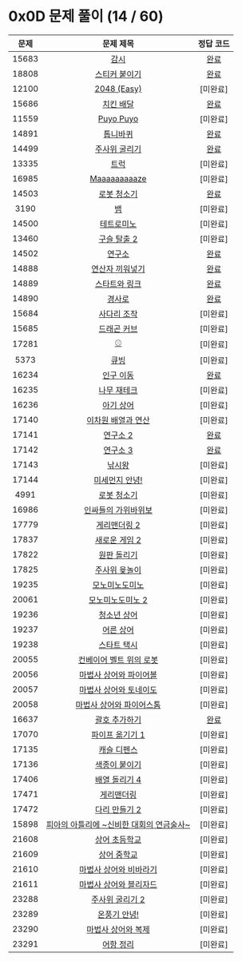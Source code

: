# 0x0D 문제 풀이 (14 / 60)

| 문제 | 문제 제목 | 정답 코드 |
| :--: | :--: | :--: |
| 15683 | [감시](https://www.acmicpc.net/problem/15683) | [완료](./solutions/15683.cpp) |
| 18808 | [스티커 붙이기](https://www.acmicpc.net/problem/18808) | [완료](./solutions/18808.cpp) |
| 12100 | [2048 (Easy)](https://www.acmicpc.net/problem/12100) | [미완료] |
| 15686 | [치킨 배달](https://www.acmicpc.net/problem/15686) | [완료](./solutions/15686.cpp) |
| 11559 | [Puyo Puyo](https://www.acmicpc.net/problem/11559) | [미완료] |
| 14891 | [톱니바퀴](https://www.acmicpc.net/problem/14891) | [완료](./solutions/14891.cpp) |
| 14499 | [주사위 굴리기](https://www.acmicpc.net/problem/14499) | [완료](./solutions/14499.cpp) |
| 13335 | [트럭](https://www.acmicpc.net/problem/13335) | [미완료] |
| 16985 | [Maaaaaaaaaze](https://www.acmicpc.net/problem/16985) | [미완료] |
| 14503 | [로봇 청소기](https://www.acmicpc.net/problem/14503) | [완료](./solutions/14503.cpp) |
| 3190 | [뱀](https://www.acmicpc.net/problem/3190) | [미완료]|
| 14500 | [테트로미노](https://www.acmicpc.net/problem/14500) | [미완료] |
| 13460 | [구슬 탈출 2](https://www.acmicpc.net/problem/13460) |[미완료] |
| 14502 | [연구소](https://www.acmicpc.net/problem/14502) | [완료](./solutions/14502.cpp)|
| 14888 | [연산자 끼워넣기](https://www.acmicpc.net/problem/14888) | [완료](./solutions/14888.cpp) |
| 14889 | [스타트와 링크](https://www.acmicpc.net/problem/14889) | [완료](./solutions/14889.cpp) |
| 14890 | [경사로](https://www.acmicpc.net/problem/14890) | [완료](./solutions/14890.cpp) |
| 15684 | [사다리 조작](https://www.acmicpc.net/problem/15684) | [미완료] |
| 15685 | [드래곤 커브](https://www.acmicpc.net/problem/15685) | [미완료] |
| 17281 | [⚾](https://www.acmicpc.net/problem/17281) | [미완료] |
| 5373 | [큐빙](https://www.acmicpc.net/problem/5373) | [미완료] |
| 16234 | [인구 이동](https://www.acmicpc.net/problem/16234) | [완료](./solutions/16234.cpp) |
| 16235 | [나무 재테크](https://www.acmicpc.net/problem/16235) | [미완료] |
| 16236 | [아기 상어](https://www.acmicpc.net/problem/16236) | [미완료] |
| 17140 | [이차원 배열과 연산](https://www.acmicpc.net/problem/17140) | [미완료] |
| 17141 | [연구소 2](https://www.acmicpc.net/problem/17141) | [완료](./solutions/17141.cpp) |
| 17142 | [연구소 3](https://www.acmicpc.net/problem/17142) | [완료](./solutions/17142.cpp) |
| 17143 | [낚시왕](https://www.acmicpc.net/problem/17143) | [미완료] |
| 17144 | [미세먼지 안녕!](https://www.acmicpc.net/problem/17144) | [미완료] |
| 4991 | [로봇 청소기](https://www.acmicpc.net/problem/4991) | [미완료] |
| 16986 | [인싸들의 가위바위보](https://www.acmicpc.net/problem/16986) | [미완료] |
| 17779 | [게리맨더링 2](https://www.acmicpc.net/problem/17779) | [미완료] |
| 17837 | [새로운 게임 2](https://www.acmicpc.net/problem/17837) | [미완료] |
| 17822 | [원판 돌리기](https://www.acmicpc.net/problem/17822) | [미완료] |
| 17825 | [주사위 윷놀이](https://www.acmicpc.net/problem/17825) | [미완료] |
| 19235 | [모노미노도미노](https://www.acmicpc.net/problem/19235) | [미완료] |
| 20061 | [모노미노도미노 2](https://www.acmicpc.net/problem/20061) | [미완료] |
| 19236 | [청소년 상어](https://www.acmicpc.net/problem/19236) | [미완료] |
| 19237 | [어른 상어](https://www.acmicpc.net/problem/19237) | [미완료] |
| 19238 | [스타트 택시](https://www.acmicpc.net/problem/19238) | [미완료] |
| 20055 | [컨베이어 벨트 위의 로봇](https://www.acmicpc.net/problem/20055) | [미완료] |
| 20056 | [마법사 상어와 파이어볼](https://www.acmicpc.net/problem/20056) | [미완료] |
| 20057 | [마법사 상어와 토네이도](https://www.acmicpc.net/problem/20057) | [미완료] |
| 20058 | [마법사 상어와 파이어스톰](https://www.acmicpc.net/problem/20058) | [미완료] |
| 16637 | [괄호 추가하기](https://www.acmicpc.net/problem/16637) | [완료](./solutions/16637.cpp) |
| 17070 | [파이프 옮기기 1](https://www.acmicpc.net/problem/17070) | [미완료] |
| 17135 | [캐슬 디펜스](https://www.acmicpc.net/problem/17135) | [미완료] |
| 17136 | [색종이 붙이기](https://www.acmicpc.net/problem/17136) | [미완료] |
| 17406 | [배열 돌리기 4](https://www.acmicpc.net/problem/17406) | [미완료] |
| 17471 | [게리맨더링](https://www.acmicpc.net/problem/17471) | [미완료] |
| 17472 | [다리 만들기 2](https://www.acmicpc.net/problem/17472) | [미완료] |
| 15898 | [피아의 아틀리에 ~신비한 대회의 연금술사~](https://www.acmicpc.net/problem/15898) | [미완료] |
| 21608 | [상어 초등학교](https://www.acmicpc.net/problem/21608) | [미완료] |
| 21609 | [상어 중학교](https://www.acmicpc.net/problem/21609) | [미완료] |
| 21610 | [마법사 상어와 비바라기](https://www.acmicpc.net/problem/21610) | [미완료] |
| 21611 | [마법사 상어와 블리자드](https://www.acmicpc.net/problem/21611) | [미완료] |
| 23288 | [주사위 굴리기 2](https://www.acmicpc.net/problem/23288) | [미완료] |
| 23289 | [온풍기 안녕!](https://www.acmicpc.net/problem/23289) | [미완료] |
| 23290 | [마법사 상어와 복제](https://www.acmicpc.net/problem/23290) | [미완료] |
| 23291 | [어항 정리](https://www.acmicpc.net/problem/23291) | [미완료] |
